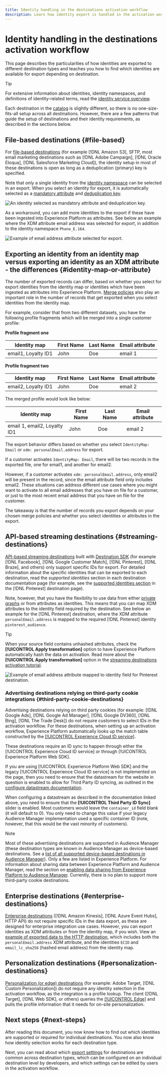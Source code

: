 ```yaml
---
title: Identity handling in the destinations activation workflow
description: Learn how identity export is handled in the activation workflow, depending on destination type
---
```

# Identity handling in the destinations activation workflow

This page describes the particularities of how identities are exported to different destination types and teaches you how to find which identities are available for export depending on destination.

>[!TIP]
>
> For extensive information about identities, identity namespaces, and definitions of identity-related terms, read the [identity service overview](/help/identity-service/home.md).

Each destination in the [catalog](/help/destinations/catalog/overview.md) is slightly different, so there is no one-size-fits-all setup across all destinations. However, there are a few patterns that guide the setup of  destinations and their identity requirements, as described in the sections below.

## File-based destinations {#file-based}

For [file-based destinations](/help/destinations/destination-types.md#file-based) (for example [!DNL Amazon S3], SFTP, most email marketing destinations such as [!DNL Adobe Campaign], [!DNL Oracle Eloqua], [!DNL Salesforce Marketing Cloud]), the identity setup in most of these destinations is open as long as a deduplication (primary) key is specified.

Note that only a single identity from the [identity namespace](/help/identity-service/ui/identity-graph-viewer.md#access-identity-graph-viewer) can be selected in an export. When you select an identity for export, it is automatically selected as a [mandatory attribute](/help/destinations/ui/activate-batch-profile-destinations.md#mandatory-attributes) and [deduplication key](/help/destinations/ui/activate-batch-profile-destinations.md#deduplication-keys).

![An identity selected as mandatory attribute and deduplication key.](/help/destinations/assets/how-destinations-work/selected-identity.png)

As a workaround, you can add more identities to the export if these have been ingested into Experience Platform as attributes. See below an example where the XDM attribute email address was selected for export, in addition to the identity namespace `Phone_E.164`.

![Example of email address attribute selected for export.](/help/destinations/assets/how-destinations-work/email-selected.png)

## Exporting an identity from an identity map versus exporting an identity as an XDM attribute - the differences {#identity-map-or-attribute}

The number of exported records can differ, based on whether you select for export identities from the identity map or identities which have been ingested as attributes into Experience Platform. [Merge policies](/help/profile/merge-policies/overview.md) also play an important role in the number of records that get exported when you select identities from the identity map.

For example, consider that from two different datasets, you have the following profile fragments which will be merged into a single customer profile:

**Profile fragment one**

|Identity map | First Name| Last Name| Email attribute|
|---------|----------|---------|--------|
| email1, Loyalty ID1 | John | Doe | email 1|


**Profile fragment two**

|Identity map | First Name| Last Name| Email attribute|
|---------|----------|---------|--------|
| email2, Loyalty ID1 | John | Doe | email 2|

The merged profile would look like below:

|Identity map | First Name| Last Name| Email attribute|
|---------|----------|---------|--------|
| email 1, email2, Loyalty ID1 | John | Doe | email 2|

The export behavior differs based on whether you select `IdentityMap: Email` or `xdm: personalEmail.address` for export. 

If a customer activates `IdentityMap: Email`, there will be two records in the exported file, one for email1, and another for email2.

However, if a customer activates `xdm: personalEmail.address`, only email2 will be present in the record, since the email attribute field only includes email2. These situations can address different use cases where you might want to activate to all email addresses that you have on file for a customer, or just to the most recent email address that you have on file for the customer.

The takeaway is that the number of records you export depends on your chosen merge policies and whether you select identities or attributes in the export.

## API-based streaming destinations {#streaming-destinations}

[API-based streaming destinations](/help/destinations/destination-types.md#streaming-destination) built with [Destination SDK](/help/destinations/destination-sdk/overview.md) (for example [!DNL Facebook], [!DNL Google Customer Match], [!DNL Pinterest], [!DNL Braze], and others) only support specific IDs for export. For detailed information about the specific identities that can be exported to each destination, read the *supported identities* section in each destination documentation page (for example, see the [supported identities section](/help/destinations/catalog/advertising/pinterest.md) in the [!DNL Pinterest] destination page). 

Note, however, that you have the flexibility to use data from either [private graphs](/help/profile/merge-policies/overview.md#id-stitching) or from attributes as identities. This means that you can map XDM attributes to the identity field required by the destination. See below an example for the [!DNL Pinterest] destination, where the XDM attribute `personalEmail.address` is mapped to the required [!DNL Pinterest] identity `pinterest_audience`.

>[!TIP]
>
>When your source field contains unhashed attributes, check the **[!UICONTROL Apply transformation]** option to have Experience Platform automatically hash the data on activation. Read more about the **[!UICONTROL Apply transformation]** option in the [streaming destinations activation tutorial](/help/destinations/ui/activate-segment-streaming-destinations.md#apply-transformation).

![Example of email address attribute mapped to identity field for Pinterest destination.](/help/destinations/assets/how-destinations-work/email-mapped-to-identity.png)

### Advertising destinations relying on third-party cookie integrations {#third-party-cookie-destinations}

Advertising destinations relying on third party cookies (for example: [!DNL Google Ads], [!DNL Google Ad Manager], [!DNL Google DV360], [!DNL Bing], [!DNL The Trade Desk]) do not require customers to select IDs in the activation workflow. For these destinations, when setting up an activation workflow, Experience Platform automatically looks up the match table constructed by the [[!UICONTROL Experience Cloud ID service]](https://experienceleague.adobe.com/docs/id-service/using/intro/overview.html?lang=en). 

These destinations require an ID sync to happen through either the [!UICONTROL Experience Cloud ID service] or through [!UICONTROL Experience Platform Web SDK]. 

If you are using [!UICONTROL Experience Platform Web SDK] and the legacy [!UICONTROL Experience Cloud ID service] is not implemented on the page, then you need to ensure that the datastream for the website in question is enabled to allow for Third Party ID syncing, as outlined in the [configure datastream documentation](/help/edge/datastreams/configure.md#create).

When configuring a datastream as described in the documentation linked above, you need to ensure that the **[!UICONTROL Third Party ID Sync]** slider is enabled. Most customers would leave the `container_id` field blank (it will default to 0). You only need to change this value if your legacy Audience Manager implementation used a specific container ID (note, however, that this would be the vast minority of customers).

>[!NOTE]
>
>Most of these advertising destinations are supported in Audience Manager (these destination types are known in Audience Manager as device-based destinations. See a [list of all supported device-based destinations in Audience Manager](https://experienceleague.adobe.com/docs/audience-manager/user-guide/features/destinations/device-based/device-based-destinations-list.html?lang=en)). Only a few are listed in Experience Platform. For information about sharing data between Experience Platform and Audience Manager, read the section on [enabling data sharing from Experience Platform to Audience Manager](https://experienceleague.adobe.com/docs/audience-manager/user-guide/implementation-integration-guides/integration-experience-platform/aam-aep-audience-sharing.html?lang=en#enable-aep-to-aam-data). Currently, there is no plan to support more third-party cookie destinations. 

## Enterprise destinations {#enterprise-destinations}

[Enterprise destinations](/help/destinations/destination-types.md#streaming-profile-export) ([!DNL Amazon Kinesis], [!DNL Azure Event Hubs], HTTP API) do not require specific IDs in the data export, as these are designed for enterprise integration use cases. However, you can export identities as XDM attributes or from the identity map, if you wish. View an [example of exported data to the HTTP destination](/help/destinations/catalog/streaming/http-destination.md#exported-data), which includes both the `personalEmail.address` XDM attribute, and the identities `ECID` and `email_lc_sha256` (hashed email address) from the identity map.

## Personalization destinations {#personalization-destinations}

[Personalization (or edge) destinations](/help/destinations/destination-types.md#edge-personalization-destinations) (for example: Adobe Target, [!DNL Custom Personalization]) do not require any identity selection in the activation workflow, as the integration is a profile lookup. The client ([!DNL Target], [!DNL Web SDK], or others) queries the [[!UICONTROL Edge]](/help/collection/home.md#edge) and pulls the profile information that it needs for on-site personalization.

<!--
![Table with all supported identities](/help/destinations/assets/how-destinations-work/identities-table.png)

-->

## Next steps {#next-steps}

After reading this document, you now know how to find out which identities are supported or required for individual destinations. You now also know how identity selection works for each destination type. 

Next, you can read about which [export settings](/help/destinations/how-destinations-work/destinations-configurations.md) for destinations are common across destination types, which can be configured on an individual destination level by developers, and which settings can be edited by users in the activation workflow.